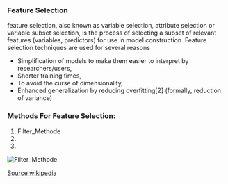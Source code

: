 ### Feature Selection
feature selection, also known as variable selection, attribute selection or variable subset selection, is the process of selecting a subset of relevant features (variables, predictors) for use in model construction. Feature selection techniques are used for several reasons
* Simplification of models to make them easier to interpret by researchers/users,
* Shorter training times,
* To avoid the curse of dimensionality,
* Enhanced generalization by reducing overfitting[2] (formally, reduction of variance)

### Methods For Feature Selection:
1. Filter_Methode
2. 
3. 

![Filter_Methode](Filter_Methode.png)

[Source wikipedia](https://en.wikipedia.org)
